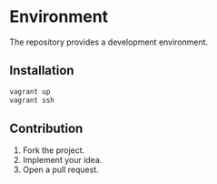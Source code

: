 # Environment

The repository provides a development environment.

## Installation

```bash
vagrant up
vagrant ssh
```

## Contribution

1. Fork the project.
2. Implement your idea.
3. Open a pull request.
